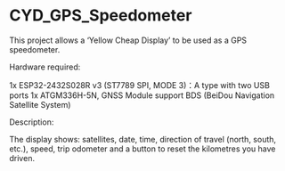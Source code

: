 # CYD_GPS_Speedometer
This project allows a ‘Yellow Cheap Display’ to be used as a GPS speedometer.

Hardware required:

1x ESP32-2432S028R v3 (ST7789 SPI, MODE 3)：A type with two USB ports 
1x ATGM336H-5N, GNSS Module support BDS (BeiDou Navigation Satellite System)

Description:

The display shows: satellites, date, time, direction of travel (north, south, etc.), speed, trip odometer and a button to reset the kilometres you have driven.


